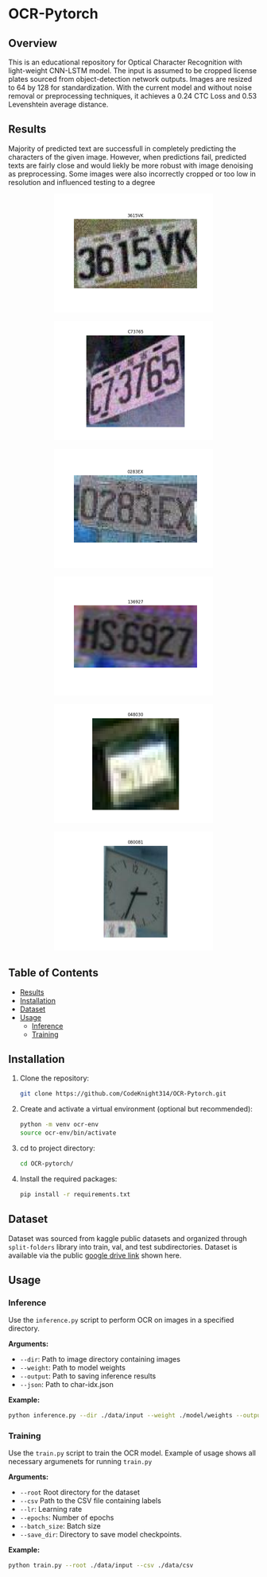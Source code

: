 # OCR-Pytorch

## Overview 
This is an educational repository for Optical Character Recognition with light-weight CNN-LSTM model. The input is assumed to be cropped license plates sourced from object-detection network outputs. Images are resized to 64 by 128 for standardization. With the current model and without noise removal or preprocessing techniques, it achieves a 0.24 CTC Loss and 0.53 Levenshtein average distance. 

## Results
Majority of predicted text are successfull in completely predicting the characters of the given image. However, when predictions fail, predicted texts are fairly close and would liekly be more robust with image denoising as preprocessing. Some images were also incorrectly cropped or too low in resolution and influenced testing to a degree

<p align="center">
  <img src="img/351.jpg.png" alt="Successful OCR result", width="320" height="240">
</p>

<p align="center">
  <img src="img/418.jpg.png" alt="Successful OCR result", width="320" height="240">
</p>

<p align="center">
  <img src="img/541.jpg.png" alt="Successful OCR result", width="320" height="240">
</p>

<p align="center">
  <img src="img/85.jpg.png" alt="Unsuccessful OCR result", width="320" height="240">
</p>

<p align="center">
  <img src="img/579.jpg.png" alt="Low Resolution Input", width="320" height="240">
</p>

<p align="center">
  <img src="img/1015.jpg.png" alt="Invalid crop input", width="320" height="240">
</p>

## Table of Contents
- [Results](#results)
- [Installation](#installation)
- [Dataset](#dataset)
- [Usage](#usage)
  - [Inference](#inference)
  - [Training](#training)

## Installation

1. Clone the repository:
    ```bash
    git clone https://github.com/CodeKnight314/OCR-Pytorch.git
    ```

2. Create and activate a virtual environment (optional but recommended):
    ```bash
    python -m venv ocr-env
    source ocr-env/bin/activate
    ```

3. cd to project directory: 
    ```bash 
    cd OCR-pytorch/
    ```

4. Install the required packages:
    ```bash
    pip install -r requirements.txt
    ```
## Dataset
Dataset was sourced from kaggle public datasets and organized through `split-folders` library into train, val, and test subdirectories. Dataset is available via the public [google drive link](https://drive.google.com/file/d/1svARnKkNUNA-KUYf6AqdnxOqW4B8JPRK/view?usp=sharing) shown here. 

## Usage

### Inference

Use the `inference.py` script to perform OCR on images in a specified directory.

**Arguments:**
- `--dir`: Path to image directory containing images
- `--weight`: Path to model weights
- `--output`: Path to saving inference results
- `--json`: Path to char-idx.json

**Example:**
```bash
python inference.py --dir ./data/input --weight ./model/weights --output_dir ./data/output --json ./dict/json
```

### Training
Use the `train.py` script to train the OCR model. Example of usage shows all necessary argumenets for running `train.py`

**Arguments:**
- `--root` Root directory for the dataset
- `--csv` Path to the CSV file containing labels
- `--lr`: Learning rate
- `--epochs`: Number of epochs
- `--batch_size`: Batch size
- `--save_dir`: Directory to save model checkpoints.

**Example:**
```bash
python train.py --root ./data/input --csv ./data/csv
```
